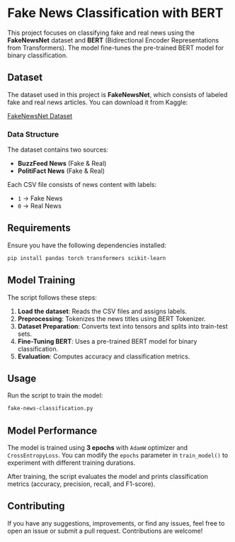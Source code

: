 # Fake News Classification with BERT

This project focuses on classifying fake and real news using the **FakeNewsNet** dataset and **BERT** (Bidirectional Encoder Representations from Transformers). The model fine-tunes the pre-trained BERT model for binary classification.

## Dataset

The dataset used in this project is **FakeNewsNet**, which consists of labeled fake and real news articles. You can download it from Kaggle:

[FakeNewsNet Dataset](www.kaggle.com/datasets/mdepak/fakenewsnet)

### Data Structure
The dataset contains two sources:
- **BuzzFeed News** (Fake & Real)
- **PolitiFact News** (Fake & Real)

Each CSV file consists of news content with labels:
- `1` → Fake News
- `0` → Real News

## Requirements

Ensure you have the following dependencies installed:

```bash
pip install pandas torch transformers scikit-learn
```

## Model Training

The script follows these steps:

1. **Load the dataset**: Reads the CSV files and assigns labels.
2. **Preprocessing**: Tokenizes the news titles using BERT Tokenizer.
3. **Dataset Preparation**: Converts text into tensors and splits into train-test sets.
4. **Fine-Tuning BERT**: Uses a pre-trained BERT model for binary classification.
5. **Evaluation**: Computes accuracy and classification metrics.

## Usage

Run the script to train the model:

```bash
fake-news-classification.py
```

## Model Performance

The model is trained using **3 epochs** with `AdamW` optimizer and `CrossEntropyLoss`. You can modify the `epochs` parameter in `train_model()` to experiment with different training durations.

After training, the script evaluates the model and prints classification metrics (accuracy, precision, recall, and F1-score).

## Contributing
If you have any suggestions, improvements, or find any issues, feel free to open an issue or submit a pull request. Contributions are welcome!


